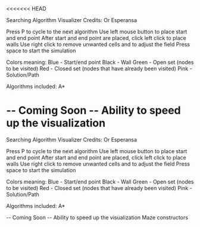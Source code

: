 <<<<<<< HEAD

Searching Algorithm Visualizer
Credits: Or Esperansa

Press P to cycle to the next algorithm
Use left mouse button to place start and end point
After start and end point are placed, click left click to place walls
Use right click to remove unwanted cells and to adjust the field
Press space to start the simulation

Colors meaning:
Blue - Start/end point
Black - Wall
Green - Open set (nodes to be visited)
Red - Closed set (nodes that have already been visited)
Pink - Solution/Path

Algorithms included:
A*

-- Coming Soon --
Ability to speed up the visualization
=======

Searching Algorithm Visualizer
Credits: Or Esperansa

Press P to cycle to the next algorithm
Use left mouse button to place start and end point
After start and end point are placed, click left click to place walls
Use right click to remove unwanted cells and to adjust the field
Press space to start the simulation

Colors meaning:
Blue - Start/end point
Black - Wall
Green - Open set (nodes to be visited)
Red - Closed set (nodes that have already been visited)
Pink - Solution/Path

Algorithms included:
A*

-- Coming Soon --
Ability to speed up the visualization
Maze constructors